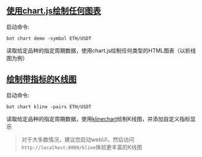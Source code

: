 
## [使用chart.js绘制任何图表](genAnyChart.go)
启动命令:
```shell
bot chart demo -symbol ETH/USDT
```
读取给定品种的指定周期数据，使用chart.js绘制任何类型的HTML图表（以折线图为例）

## [绘制带指标的K线图](genKlineChart.go)
启动命令:
```shell
bot chart kline -pairs ETH/USDT
```
读取给定品种的指定周期数据，使用[klinechart](https://klinecharts.com/)绘制K线图，并添加自定义指标显示
> 对于大多数情况，建议您启动webUI，然后访问`http://localhost:8000/kline`体验更丰富的K线图
